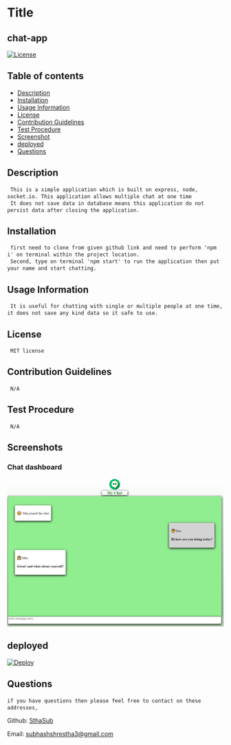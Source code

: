   # Title
  ## chat-app
  
  [![License](https://img.shields.io/badge/License-MIT-yellow.svg)](https://opensource.org/licenses/MIT)
  
  ## Table of contents 
  - [Description](#description)
  - [Installation](#installation)
  - [Usage Information](#usage-information)
  - [License](#license)
  - [Contribution Guidelines](#contribution-guidelines)
  - [Test Procedure](#test-procedure)
  - [Screenshot](#screenshot)
  - [deployed](#deployed)
  - [Questions](#questions)
  
  ## Description
     This is a simple application which is built on express, node, socket.io. This application allows multiple chat at one time
     It does not save data in database means this application do not persist data after closing the application.

  ## Installation
     first need to clone from given github link and need to perform 'npm i' on terminal within the project location. 
     Second, type on terminal 'npm start' to run the application then put your name and start chatting.  

  ## Usage Information
     It is useful for chatting with single or multiple people at one time, it does not save any kind data so it safe to use.

  ## License
     MIT license
  
  ## Contribution Guidelines
     N/A

  ## Test Procedure
     N/A
  
  ## Screenshots
  ### Chat dashboard
  ![dashboard](./public/simple-chat-app.PNG)

  ## deployed
  [![Deploy](https://www.herokucdn.com/deploy/button.svg)](https://real-time-talking.herokuapp.com/)
  
  ## Questions
    if you have questions then please feel free to contact on these addresses,
  
  Github: [SthaSub](https://github.com/SthaSub)
  
  Email: [subhashshrestha3@gmail.com](subhashshrestha3@gmail.com)
    